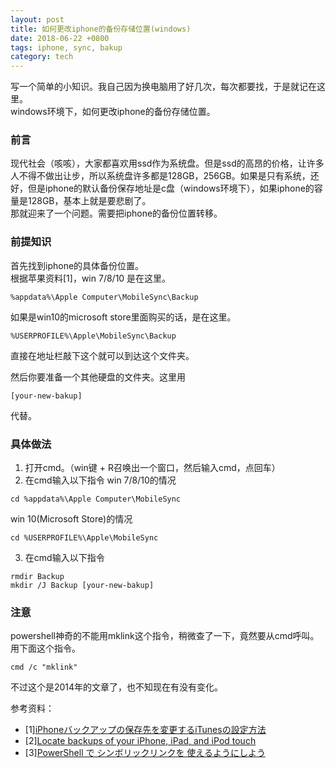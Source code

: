 ```yaml
---
layout: post
title: 如何更改iphone的备份存储位置(windows)
date: 2018-06-22 +0800
tags: iphone, sync, bakup
category: tech
---
```


写一个简单的小知识。我自己因为换电脑用了好几次，每次都要找，于是就记在这里。  
windows环境下，如何更改iphone的备份存储位置。

### 前言

现代社会（咳咳），大家都喜欢用ssd作为系统盘。但是ssd的高昂的价格，让许多人不得不做出让步，所以系统盘许多都是128GB，256GB。如果是只有系统，还好，但是iphone的默认备份保存地址是c盘（windows环境下），如果iphone的容量是128GB，基本上就是要悲剧了。  
那就迎来了一个问题。需要把iphone的备份位置转移。

### 前提知识

首先找到iphone的具体备份位置。  
根据苹果资料[1]，win 7/8/10 是在这里。
```
%appdata%\Apple Computer\MobileSync\Backup
```
如果是win10的microsoft store里面购买的话，是在这里。
```
%USERPROFILE%\Apple\MobileSync\Backup
```
直接在地址栏敲下这个就可以到达这个文件夹。

然后你要准备一个其他硬盘的文件夹。这里用
```
[your-new-bakup]
```
代替。

### 具体做法

1. 打开cmd。（win键 + R召唤出一个窗口，然后输入cmd，点回车）
2. 在cmd输入以下指令
win 7/8/10的情况
```
cd %appdata%\Apple Computer\MobileSync
```
win 10(Microsoft Store)的情况
```
cd %USERPROFILE%\Apple\MobileSync
```
3. 在cmd输入以下指令
```
rmdir Backup
mkdir /J Backup [your-new-bakup]
```

### 注意

powershell神奇的不能用mklink这个指令，稍微查了一下，竟然要从cmd呼叫。用下面这个指令。
```
cmd /c "mklink"
```
不过这个是2014年的文章了，也不知现在有没有变化。

参考资料：
- \[1\][iPhoneバックアップの保存先を変更するiTunesの設定方法](https://oldno07.com/itunes-backup-iphone/)
- \[2\][Locate backups of your iPhone, iPad, and iPod touch](https://support.apple.com/en-us/ht204215)
- \[3\][PowerShell で シンボリックリンクを 使えるようにしよう](http://tech.guitarrapc.com/entry/2014/08/19/022232#PowerShell-%E3%81%A7%E3%82%B7%E3%83%B3%E3%83%9C%E3%83%AA%E3%83%83%E3%82%AF%E3%83%AA%E3%83%B3%E3%82%AF%E3%81%AF%E6%89%B1%E3%81%84%E3%81%AB%E3%81%8F%E3%81%84)
